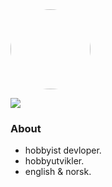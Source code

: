 <img src="https://avatars.githubusercontent.com/u/59508244?v=4" height="128" style="border-radius:50%;">

![](https://komarev.com/ghpvc/?username=johainworks&style=flat-square)

### About
- hobbyist devloper.
- hobbyutvikler.
- english & norsk.
